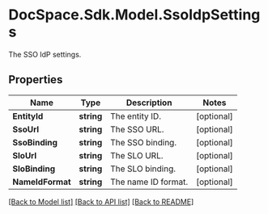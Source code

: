 # DocSpace.Sdk.Model.SsoIdpSettings
The SSO IdP settings.

## Properties

Name | Type | Description | Notes
------------ | ------------- | ------------- | -------------
**EntityId** | **string** | The entity ID. | [optional] 
**SsoUrl** | **string** | The SSO URL. | [optional] 
**SsoBinding** | **string** | The SSO binding. | [optional] 
**SloUrl** | **string** | The SLO URL. | [optional] 
**SloBinding** | **string** | The SLO binding. | [optional] 
**NameIdFormat** | **string** | The name ID format. | [optional] 

[[Back to Model list]](../README.md#documentation-for-models) [[Back to API list]](../README.md#documentation-for-api-endpoints) [[Back to README]](../README.md)

